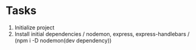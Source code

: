 # Tasks

1. Initialize project
2. Install initial dependencies / nodemon, express, express-handlebars /
(npm i -D nodemon(dev dependency))
